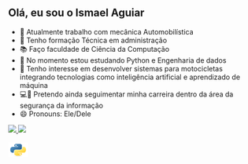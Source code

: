 ## Olá, eu sou o Ismael Aguiar

- 🔭 Atualmente trabalho com mecânica Automobilística
- 🌱 Tenho formação Técnica em administração
- 📚 Faço faculdade de Ciência da Computação
- 📝 No momento estou estudando Python e Engenharia de dados 
- 🤔 Tenho interesse em desenvolver sistemas para motocicletas integrando tecnologias como inteligência artificial e aprendizado de máquina
- 💻🔐 Pretendo ainda seguimentar minha carreira dentro da área da segurança da informação
- 😄 Pronouns: Ele/Dele
 <div>
  <a href="https://github.com/Ismael-Aguiar">
  <img height = "180em" src = "https://github-readme-stats.vercel.app/api?username=Ismael-Aguiar&show_icons=true&theme=dracula&include_all_commits=true&count_private=true" />
  <img height = "180em" src = "https://github-readme-stats.vercel.app/api/top-langs/?username=Ismael-Aguiar&layout=compact&langs_count=7&theme=dracula" />
</div>
<div style = "display: inline_block"> <br>
  <img align = "center" alt = "Rafa-Python" height = "30" width = "40" src = "https://raw.githubusercontent.com/devicons/devicon/master/icons/python/python-original.svg ">
</div>

